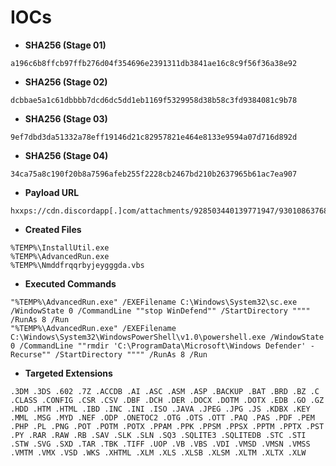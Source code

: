 # IOCs

* **SHA256 (Stage 01)**
```text
a196c6b8ffcb97ffb276d04f354696e2391311db3841ae16c8c9f56f36a38e92
```

* **SHA256 (Stage 02)**
```text
dcbbae5a1c61dbbbb7dcd6dc5dd1eb1169f5329958d38b58c3fd9384081c9b78
```

* **SHA256 (Stage 03)**
```text
9ef7dbd3da51332a78eff19146d21c82957821e464e8133e9594a07d716d892d
```

* **SHA256 (Stage 04)**
```text
34ca75a8c190f20b8a7596afeb255f2228cb2467bd210b2637965b61ac7ea907
```

* **Payload URL**
```text
hxxps://cdn.discordapp[.]com/attachments/928503440139771947/930108637681184768/Tbopbh.jpg
```

* **Created Files**
```text
%TEMP%\InstallUtil.exe
%TEMP%\AdvancedRun.exe
%TEMP%\Nmddfrqqrbyjeygggda.vbs
```

* **Executed Commands**
```text
"%TEMP%\AdvancedRun.exe" /EXEFilename C:\Windows\System32\sc.exe /WindowState 0 /CommandLine ""stop WinDefend"" /StartDirectory """" /RunAs 8 /Run
"%TEMP%\AdvancedRun.exe" /EXEFilename C:\Windows\System32\WindowsPowerShell\v1.0\powershell.exe /WindowState 0 /CommandLine ""rmdir 'C:\ProgramData\Microsoft\Windows Defender' -Recurse"" /StartDirectory """" /RunAs 8 /Run
```

* **Targeted Extensions**
```text
.3DM .3DS .602 .7Z .ACCDB .AI .ASC .ASM .ASP .BACKUP .BAT .BRD .BZ .C .CLASS .CONFIG .CSR .CSV .DBF .DCH .DER .DOCX .DOTM .DOTX .EDB .GO .GZ .HDD .HTM .HTML .IBD .INC .INI .ISO .JAVA .JPEG .JPG .JS .KDBX .KEY .MML .MSG .MYD .NEF .ODP .ONETOC2 .OTG .OTS .OTT .PAQ .PAS .PDF .PEM .PHP .PL .PNG .POT .POTM .POTX .PPAM .PPK .PPSM .PPSX .PPTM .PPTX .PST .PY .RAR .RAW .RB .SAV .SLK .SLN .SQ3 .SQLITE3 .SQLITEDB .STC .STI .STW .SVG .SXD .TAR .TBK .TIFF .UOP .VB .VBS .VDI .VMSD .VMSN .VMSS .VMTM .VMX .VSD .WKS .XHTML .XLM .XLS .XLSB .XLSM .XLTM .XLTX .XLW 
```
